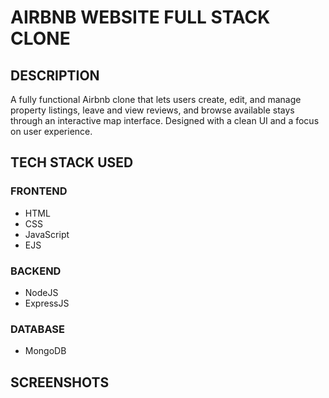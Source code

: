# AIRBNB WEBSITE FULL STACK CLONE

## DESCRIPTION
A fully functional Airbnb clone that lets users create, edit, and manage property listings, leave and view reviews, and browse available stays through an interactive map interface. Designed with a clean UI and a focus on user experience.

## TECH STACK USED

### FRONTEND
- HTML
- CSS
- JavaScript
- EJS

### BACKEND
- NodeJS
- ExpressJS

### DATABASE
- MongoDB

## SCREENSHOTS


